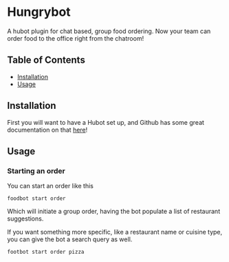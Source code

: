 # Hungrybot

A hubot plugin for chat based, group food ordering. Now your team can order food to the office right from the chatroom!

## Table of Contents

 - [Installation](#installation)
 - [Usage](#usage)

## Installation

First you will want to have a Hubot set up, and Github has some great documentation on that [here](https://github.com/github/hubot/blob/master/docs/README.md)!

## Usage

### Starting an order

You can start an order like this

    foodbot start order

Which will initiate a group order, having the bot populate a list of restaurant suggestions.

If you want something more specific, like a restaurant name or cuisine type, you can give the bot a search query as well.

    footbot start order pizza
